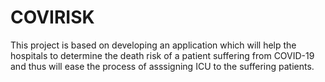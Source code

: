 # COVIRISK
This project is based on developing an application which will help the hospitals to determine the death risk of a patient
suffering from COVID-19 and thus will ease the process of asssigning ICU to the suffering patients.
